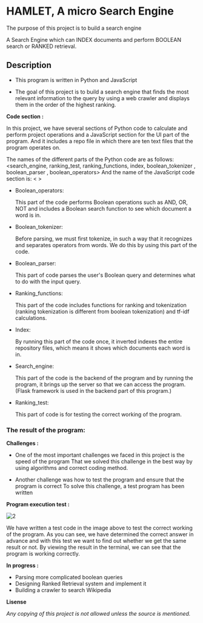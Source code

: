 # HAMLET, A micro Search Engine

The purpose of this project is to build a search engine

A Search Engine which can INDEX documents and perform BOOLEAN search or RANKED retrieval.


## Description
- This program is written in Python and JavaScript

- The goal of this project is to build a search engine that finds the most relevant information to the query by using a web crawler and displays them in the order of the highest ranking.

**Code section :**

In this project, we have several sections of Python code to calculate and perform project operations and a JavaScript section for the UI part of the program.
And it includes a repo file in which there are ten text files that the program operates on.

The names of the different parts of the Python code are as follows: 
<search_engine, ranking_test, ranking_functions, index, boolean_tokenizer , boolean_parser , boolean_operators>
And the name of the JavaScript code section is:
< >

- Boolean_operators:

   This part of the code performs Boolean operations such as AND, OR, NOT and includes a Boolean search function to see which document a word is in.

- Boolean_tokenizer:

   Before parsing, we must first tokenize, in such a way that it recognizes and separates operators from words.
   We do this by using this part of the code.

- Boolean_parser:

   This part of code parses the user's Boolean query and determines what to do with the input query.

- Ranking_functions:

   This part of the code includes functions for ranking and tokenization (ranking tokenization is different from boolean tokenization) and tf-idf calculations.

- Index:

   By running this part of the code once, it inverted indexes the entire repository files, which means it shows which documents each word is in.

- Search_engine:

  This part of the code is the backend of the program and by running the program, it brings up the server so that we can access the program.
  (Flask framework is used in the backend part of this program.)

- Ranking_test:

  This part of code is for testing the correct working of the program.

### The result of the program:


**Challenges :**
- One of the most important challenges we faced in this project is the speed of the program 
That we solved this challenge in the best way by using algorithms and correct coding method.

- Another challenge was how to test the program and ensure that the program is correct 
To solve this challenge, a test program has been written


**Program execution test :**

![2](https://user-images.githubusercontent.com/63232995/179480508-5392662a-84e6-4889-bbd5-b26fb1731994.jpeg)

We have written a test code in the image above to test the correct working of the program.
As you can see, we have determined the correct answer in advance and with this test we want to find out whether we get the same result or not.
By viewing the result in the terminal, we can see that the program is working correctly.


**In progress :**
- Parsing more complicated boolean queries
- Designing Ranked Retrieval system and implement it
- Building a crawler to search Wikipedia

**Lisense**

*Any copying of this project is not allowed unless the source is mentioned.*
